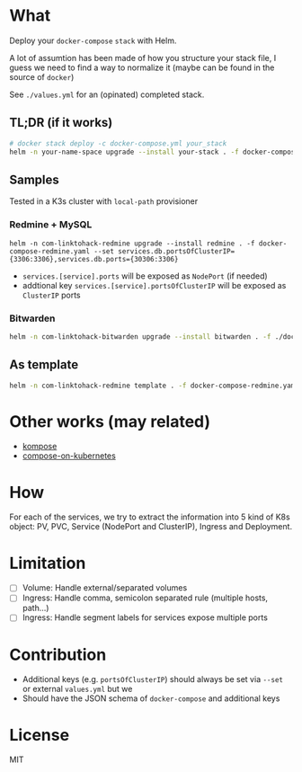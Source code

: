 # What
Deploy your `docker-compose` `stack` with Helm.

A lot of assumtion has been made of how you structure your stack file, I guess we need to find a way to normalize it (maybe can be found in the source of `docker`)

See `./values.yml` for an (opinated) completed stack.

## TL;DR (if it works)
```bash
# docker stack deploy -c docker-compose.yml your_stack
helm -n your-name-space upgrade --install your-stack . -f docker-compose.yml
```

## Samples
Tested in a K3s cluster with `local-path` provisioner

### Redmine + MySQL
```
helm -n com-linktohack-redmine upgrade --install redmine . -f docker-compose-redmine.yaml --set services.db.portsOfClusterIP={3306:3306},services.db.ports={30306:3306}
```

- `services.[service].ports` will be exposed as `NodePort` (if needed)
- addtional key `services.[service].portsOfClusterIP` will be exposed as `ClusterIP` ports

### Bitwarden
```bash
helm -n com-linktohack-bitwarden upgrade --install bitwarden . -f ./docker-compose-bitwarden.yaml
```

## As template
```bash
helm -n com-linktohack-redmine template . -f docker-compose-redmine.yaml --set services.db.portsOfClusterIP={3306:3306},services.db.ports={30306:3306} > stack1.yml
```

# Other works (may related)
- [kompose](https://github.com/kubernetes/kompose)
- [compose-on-kubernetes](https://github.com/docker/compose-on-kubernetes)

# How
For each of the services, we try to extract the information into 5 kind of K8s object: PV, PVC, Service (NodePort and ClusterIP), Ingress and Deployment.

# Limitation
- [ ] Volume: Handle external/separated volumes
- [ ] Ingress: Handle comma, semicolon separated rule (multiple hosts, path...)
- [ ] Ingress: Handle segment labels for services expose multiple ports

# Contribution
- Additional keys (e.g. `portsOfClusterIP`) should always be set via `--set` or external `values.yml` but we
- Should have the JSON schema of `docker-compose` and additional keys

# License
MIT
